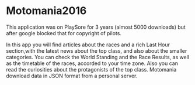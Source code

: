 # Motomania2016
This application was on PlaySore for 3 years (almost 5000 downloads) but after google blocked that for copyright of pilots.

In this app you will find articles about the races and a rich Last Hour section,with the latest news about the top class, and also about the smaller categories. You can check the World Standing and the Race Results, as well as the timetable of the races, accorded to your time zone. Also you can read the curiosities about the protagonists of the top class.
Motomania download data in JSON format from a personal server.
